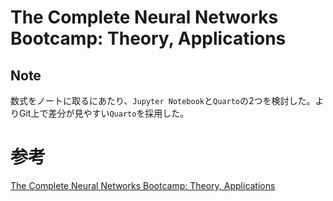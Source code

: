 # The Complete Neural Networks Bootcamp: Theory, Applications


## Note

数式をノートに取るにあたり、`Jupyter Notebook`と`Quarto`の2つを検討した。よりGit上で差分が見やすい`Quarto`を採用した。


# 参考

[The Complete Neural Networks Bootcamp: Theory, Applications](https://www.udemy.com/course/the-complete-neural-networks-bootcamp-theory-applications)
